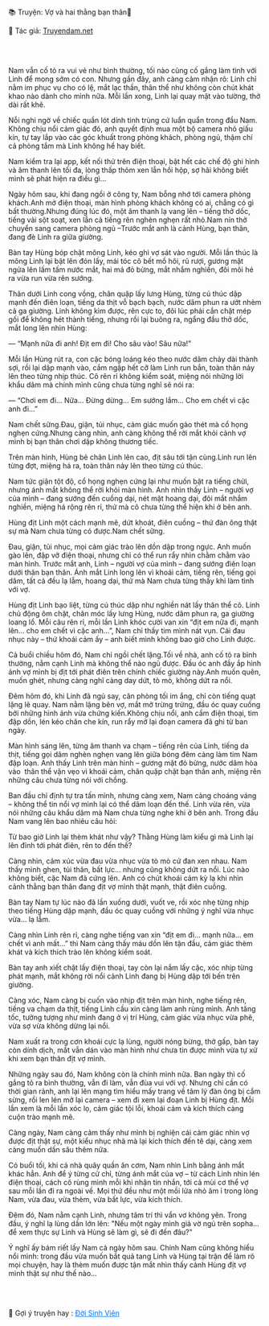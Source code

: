 📚 Truyện: Vợ và hai thằng bạn thân🔞 
<br>
<p>📖 Tác giả: <a href="https://truyendam.net" target="_blank" title="Truyện sex người lớn, truyện 18+ tại Truyendam.net">Truyendam.net</a></p>
<br></br>
<!-- truyện sex chồng xem vợ bị địt, cuckold Việt Nam, vợ lên đỉnh với bạn thân, sex group, vợ ngoại tình, sex flagship dài tập, truyện sex tâm lý mạnh, POV chồng bị cắm sừng, truyện sex Việt mới nhất, Truyendam.net -->

Nam vẫn cố tỏ ra vui vẻ như bình thường, tối nào cũng cố gắng làm tình với Linh để mong sớm có con. Nhưng gần đây, anh càng cảm nhận rõ: Linh chỉ nằm im phục vụ cho có lệ, mắt lạc thần, thân thể như không còn chút khát khao nào dành cho mình nữa. Mỗi lần xong, Linh lại quay mặt vào tường, thở dài rất khẽ.

Nỗi nghi ngờ về chiếc quần lót dính tinh trùng cứ luẩn quẩn trong đầu Nam. Không chịu nổi cảm giác đó, anh quyết định mua một bộ camera nhỏ giấu kín, tự tay lắp vào các góc khuất trong phòng khách, phòng ngủ, thậm chí cả phòng tắm mà Linh không hề hay biết.

Nam kiểm tra lại app, kết nối thử trên điện thoại, bật hết các chế độ ghi hình và âm thanh lên tối đa, lòng thấp thỏm xen lẫn hồi hộp, sợ hãi không biết mình sẽ phát hiện ra điều gì...

Ngày hôm sau, khi đang ngồi ở công ty, Nam bỗng nhớ tới camera phòng khách.Anh mở điện thoại, màn hình phòng khách không có ai, chẳng có gì bất thường.Nhưng đúng lúc đó, một âm thanh lạ vang lên – tiếng thở dốc, tiếng vải sột soạt, xen lẫn cả tiếng rên nghèn nghẹn rất nhỏ.Nam nín thở chuyển sang camera phòng ngủ –Trước mắt anh là cảnh Hùng, bạn thân, đang đè Linh ra giữa giường.

Bàn tay Hùng bóp chặt mông Linh, kéo ghì vợ sát vào người. Mỗi lần thúc là mông Linh lại bật lên đón lấy, mái tóc cô bết mồ hôi, rũ rượi, gương mặt ngửa lên lấm tấm nước mắt, hai má đỏ bừng, mắt nhắm nghiền, đôi môi hé ra vừa run vừa rên sướng.

Thân dưới Linh cong vồng, chân quặp lấy lưng Hùng, từng cú thúc dập mạnh đến điên loạn, tiếng da thịt vỗ bạch bạch, nước dâm phun ra ướt nhèm cả ga giường. Linh không kìm được, rên cực to, đôi lúc phải cắn chặt mép gối để không hét thành tiếng, nhưng rồi lại buông ra, ngẩng đầu thở dốc, mắt long lên nhìn Hùng:

— “Mạnh nữa đi anh! Địt em đi! Cho sâu vào! Sâu nữa!”

Mỗi lần Hùng rút ra, con cặc bóng loáng kéo theo nước dâm chảy dài thành sợi, rồi lại dập mạnh vào, cắm ngập hết cỡ làm Linh run bắn, toàn thân nảy lên theo từng nhịp thúc. Cô rên rỉ không kiểm soát, miệng nói những lời khẩu dâm mà chính mình cũng chưa từng nghĩ sẽ nói ra:

— “Chơi em đi… Nữa… Đừng dừng… Em sướng lắm… Cho em chết vì cặc anh đi…”

Nam chết sững.Đau, giận, tủi nhục, cảm giác muốn gào thét mà cổ họng nghẹn cứng.Nhưng càng nhìn, anh càng không thể rời mắt khỏi cảnh vợ mình bị bạn thân chơi dập không thương tiếc.

Trên màn hình, Hùng bẻ chân Linh lên cao, địt sâu tới tận cùng.Linh run lên từng đợt, miệng há ra, toàn thân nảy lên theo từng cú thúc.



Nam tức giận tột độ, cổ họng nghẹn cứng lại như muốn bật ra tiếng chửi, nhưng ánh mắt không thể rời khỏi màn hình. Anh nhìn thấy Linh – người vợ của mình – đang sướng đến cuồng dại, nét mặt hoang dại, đôi mắt nhắm nghiền, miệng há rộng rên rỉ, thứ mà cô chưa từng thể hiện khi ở bên anh. 

Hùng địt Linh một cách mạnh mẽ, dứt khoát, điên cuồng – thứ đàn ông thật sự mà Nam chưa từng có được.Nam chết sững. 

Đau, giận, tủi nhục, mọi cảm giác trào lên dồn dập trong ngực. Anh muốn gào lên, đập vỡ điện thoại, nhưng chỉ có thể run rẩy nhìn chằm chằm vào màn hình. Trước mắt anh, Linh – người vợ của mình – đang sướng điên loạn dưới thân bạn thân. Ánh mắt Linh long lên vì khoái cảm, tiếng rên, tiếng gọi dâm, tất cả đều lạ lẫm, hoang dại, thứ mà Nam chưa từng thấy khi làm tình với vợ.

Hùng địt Linh bạo liệt, từng cú thúc dập như nghiền nát lấy thân thể cô. Linh chủ động ôm chặt, chân móc lấy lưng Hùng, nước dâm phun ra, ga giường loang lổ. Mỗi câu rên rỉ, mỗi lần Linh khóc cười van xin “địt em nữa đi, mạnh lên… cho em chết vì cặc anh…”, Nam chỉ thấy tim mình nát vụn. Cái đau nhục này – thứ khoái cảm ấy – anh biết mình không bao giờ cho Linh được.



Cả buổi chiều hôm đó, Nam chỉ ngồi chết lặng.Tối về nhà, anh cố tỏ ra bình thường, nằm cạnh Linh mà không thể nào ngủ được. Đầu óc anh đầy ắp hình ảnh vợ mình bị địt tới phát điên trên chính chiếc giường này.Anh muốn quên, muốn ghét, nhưng càng nghĩ càng day dứt, tò mò, không dứt ra nổi.

Đêm hôm đó, khi Linh đã ngủ say, căn phòng tối im ắng, chỉ còn tiếng quạt lặng lẽ quay. Nam nằm lặng bên vợ, mắt mở trừng trừng, đầu óc quay cuồng bởi những hình ảnh vừa chứng kiến.Không chịu nổi, anh cầm điện thoại, tim đập dồn, lén kéo chăn che kín, run rẩy mở lại đoạn camera đã ghi từ ban ngày.

Màn hình sáng lên, từng âm thanh va chạm – tiếng rên của Linh, tiếng da thịt, tiếng gọi dâm nghèn nghẹn vang lên giữa bóng đêm càng làm tim Nam đập loạn. Anh thấy Linh trên màn hình – gương mặt đỏ bừng, nước dâm hòa vào  thân thể vặn vẹo vì khoái cảm, chân quặp chặt bạn thân anh, miệng rên những câu chưa từng nói với chồng.

Ban đầu chỉ định tự tra tấn mình, nhưng càng xem, Nam càng choáng váng – không thể tin nổi vợ mình lại có thể dâm loạn đến thế. Linh  vừa rên, vừa nói những câu khẩu dâm mà Nam chưa từng nghe khi ở bên anh. Trong đầu Nam vang lên bao nhiêu câu hỏi: 

Từ bao giờ Linh lại thèm khát như vậy? Thằng Hùng làm kiểu gì mà Linh lại lên đỉnh tới phát điên, rên to đến thế?

Càng nhìn, cảm xúc vừa đau vừa nhục vừa tò mò cứ đan xen nhau. Nam thấy mình ghen, tủi thân, bất lực... nhưng cũng không dứt ra nổi. Lúc nào không biết, cặc Nam đã cứng lên. Anh có chút khoái cảm kỳ lạ khi nhìn cảnh thằng bạn thân đang địt vợ mình thật mạnh, thật điên cuồng.

Bàn tay Nam tự lúc nào đã lần xuống dưới, vuốt ve, rồi xóc nhẹ từng nhịp theo tiếng Hùng dập mạnh, đầu óc quay cuồng với những ý nghĩ vừa nhục vừa... lạ lẫm.

Càng nhìn Linh rên rỉ, càng nghe tiếng van xin “địt em đi… mạnh nữa… em chết vì anh mất…” thì Nam càng thấy máu dồn lên tận đầu, cảm giác thèm khát và kích thích trào lên không kiểm soát. 

Bàn tay anh xiết chặt lấy điện thoại, tay còn lại nắm lấy cặc, xóc nhịp từng phát mạnh, mắt không rời nổi cảnh Linh đang bị Hùng dập tới bến trên giường.

Càng xóc, Nam càng bị cuốn vào nhịp địt trên màn hình, nghe tiếng rên, tiếng va chạm da thịt, tiếng Linh cầu xin càng làm anh rùng mình. Anh tăng tốc, tưởng tượng như mình đang ở vị trí Hùng, cảm giác vừa nhục vừa phê, vừa sợ vừa không dừng lại nổi.

Nam xuất ra trong cơn khoái cực lạ lùng, người nóng bừng, thở gấp, bàn tay còn dính dịch, mắt vẫn dán vào màn hình như chưa tin được mình vừa tự xử khi xem bạn thân địt vợ mình.

Những ngày sau đó, Nam không còn là chính mình nữa. Ban ngày thì cố gắng tỏ ra bình thường, vẫn đi làm, vẫn đùa vui với vợ. Nhưng chỉ cần có thời gian rảnh, anh lại lên mạng tìm hiểu mấy trang về tâm lý đàn ông bị cắm sừng, rồi len lén mở lại camera – xem đi xem lại đoạn Linh bị Hùng địt. Mỗi lần xem là mỗi lần xóc lọ, cảm giác tội lỗi, khoái cảm và kích thích càng cuộn trào mạnh mẽ.

Càng ngày, Nam càng cảm thấy như mình bị nghiện cái cảm giác nhìn vợ được địt thật sự, một kiểu nhục nhã mà lại kích thích đến tê dại, càng xem càng muốn dấn sâu thêm nữa.

Có buổi tối, khi cả nhà quây quần ăn cơm, Nam nhìn Linh bằng ánh mắt khác hẳn. Anh để ý từng cử chỉ, từng ánh mắt của vợ – từ cách Linh nhìn lén điện thoại, cách cô rùng mình mỗi khi nhận tin nhắn, tới cả mùi cơ thể vợ sau mỗi lần đi ra ngoài về. Mọi thứ đều như một mồi lửa nhỏ âm ỉ trong lòng Nam, vừa đau, vừa thèm, vừa bất lực, vừa kích thích.

Đêm đó, Nam nằm cạnh Linh, nhưng tâm trí thì vẩn vơ không yên. Trong đầu, ý nghĩ lạ lùng dần lớn lên: "Nếu một ngày mình giả vờ ngủ trên sopha… để xem thực sự Linh và Hùng sẽ làm gì, sẽ đi đến đâu?"

Ý nghĩ ấy bám riết lấy Nam cả ngày hôm sau. Chính Nam cũng không hiểu nổi mình: trong đầu vừa muốn bắt quả tang Linh và Hùng tại trận để làm rõ mọi chuyện, hay là thèm muốn được tận mắt nhìn thấy cảnh Hùng địt vợ mình thật sự như thế nào...
<!-- truyện sex chồng xem vợ bị địt, cuckold Việt Nam, vợ lên đỉnh với bạn thân, sex group, vợ ngoại tình, sex flagship dài tập, truyện sex tâm lý mạnh, POV chồng bị cắm sừng, truyện sex Việt mới nhất, Truyendam.net -->

<br></br>
<p>
  📢 Gợi ý truyện hay : 
  <a href="https://truyendam.net/truyen/doi-sinh-vien" 
     target="_blank" 
     title="Truyện sex người lớn, truyện 18+ tại Truyendam.net"
     style="text-decoration: underline; color: #0070f3;"
  >
    Đời Sinh Viên
  </a>
</p>